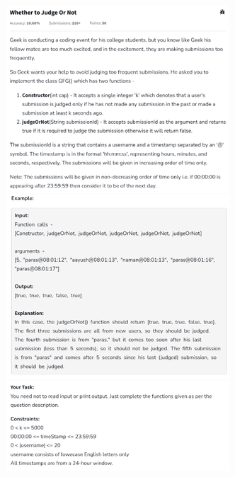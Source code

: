 ![image](Screenshot%202025-03-21%20134857.png)
![image](Screenshot%202025-03-21%20134941.png)
![image](Screenshot%202025-03-21%20134950.png)
